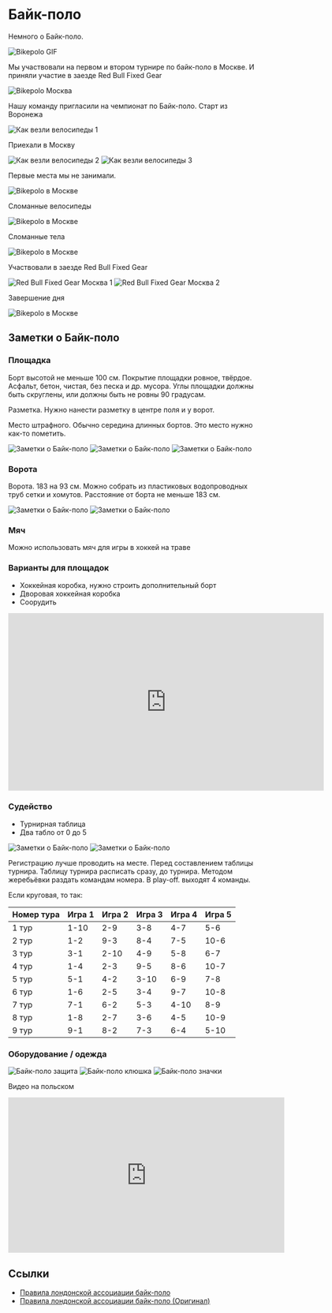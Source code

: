 # Байк-поло

Немного о Байк-поло.

![Bikepolo GIF](./bikepolo.gif)

Мы участвовали на первом и втором турнире по байк-поло в Москве. И приняли участие в заезде Red Bull Fixed Gear

![Bikepolo Москва](./bike-polo-msk-2.jpg)

Нашу команду пригласили на чемпионат по Байк-поло. Старт из Воронежа

![Как везли велосипеды 1](./bikepolo-auto-1.jpg)

Приехали в Москву

![Как везли велосипеды 2](./bikepolo-auto-2.jpg)
![Как везли велосипеды 3](./bikepolo-auto-3.jpg)

Первые места мы не занимали.

![Bikepolo в Москве](./bikepolo-insta-1.png)

Сломанные велосипеды

![Bikepolo в Москве](./bikepolo-insta-2.png)

Сломанные тела

![Bikepolo в Москве](./bikepolo-insta-3.png)

Участвовали в заезде Red Bull Fixed Gear

![Red Bull Fixed Gear Москва 1](./red-bull-fixed-gear-msk-1.png)
![Red Bull Fixed Gear Москва 2](./red-bull-fixed-gear-msk-2.png)

Завершение дня

![Bikepolo в Москве](./bikepolo-insta-4.png)

## Заметки о Байк-поло

### Площадка

Борт высотой не меньше 100 см. Покрытие площадки ровное, твёрдое. Асфальт, бетон, чистая, без песка и др. мусора.
Углы площадки должны быть скруглены, или должны быть не ровны 90 градусам.

Разметка. Нужно нанести разметку в центре поля и у ворот.

Место штрафного. Обычно середина длинных бортов. Это место нужно как-то пометить.


![Заметки о Байк-поло](./bikepolo-bort-1.jpg)
![Заметки о Байк-поло](./bikepolo-bort-2.jpg)
![Заметки о Байк-поло](./bikepolo-beton.jpg)

### Ворота

Ворота. 183 на 93 см. Можно собрать из пластиковых водопроводных труб сетки и хомутов. Расстояние от борта не меньше 183 см.

![Заметки о Байк-поло](./bikepolo-vorota-1.jpg)
![Заметки о Байк-поло](./bikepolo-vorota-2.jpg)

### Мяч

Можно использовать мяч для игры в хоккей на траве

### Варианты для площадок

* Хоккейная коробка, нужно строить дополнительный борт
* Дворовая хоккейная коробка
* Соорудить

<iframe src="https://player.vimeo.com/video/72505419?color=f01000" width="640" height="360" frameborder="0" allow="autoplay; fullscreen" allowfullscreen></iframe>

### Судейство

* Турнирная таблица
* Два табло от 0 до 5

![Заметки о Байк-поло](./bikepolo-grid.jpg)
![Заметки о Байк-поло](./bikepolo-table.jpg)

Регистрацию лучше проводить на месте. Перед составлением таблицы турнира. Таблицу турнира расписать сразу, до турнира. Методом жеребьёвки раздать командам номера. В play-off. выходят 4 команды.

Если круговая, то так:

| Номер тура | Игра 1 | Игра 2 | Игра 3 | Игра 4 | Игра 5 |
|------------|--------|--------|--------|--------|--------|
| 1 тур	| 1-10	| 2-9	| 3-8	| 4-7	| 5-6	|
| 2 тур	| 1-2	| 9-3	| 8-4	| 7-5	| 10-6	|
| 3 тур	| 3-1	| 2-10	| 4-9	| 5-8	| 6-7	|
| 4 тур	| 1-4	| 2-3	| 9-5	| 8-6	| 10-7	|
| 5 тур	| 5-1	| 4-2	| 3-10	| 6-9	| 7-8	|
| 6 тур	| 1-6	| 2-5	| 3-4	| 9-7	| 10-8	|
| 7 тур	| 7-1	| 6-2	| 5-3	| 4-10	| 8-9	|
| 8 тур	| 1-8	| 2-7	| 3-6	| 4-5	| 10-9	|
| 9 тур	| 9-1	| 8-2	| 7-3	| 6-4	| 5-10	|

### Оборудование / одежда

![Байк-поло защита](./bikepolo-zaschita.jpg)
![Байк-поло клюшка](./bikepolo-klushka.jpg)
![Байк-поло значки](./bikepolo-znachki.jpg)

Видео на польском

<iframe width="560" height="315" src="https://www.youtube.com/embed/IjA9lK7aVMc" frameborder="0" allow="accelerometer; autoplay; encrypted-media; gyroscope; picture-in-picture" allowfullscreen></iframe>

## Ссылки

* [Правила лондонской ассоциации байк-поло](http://www.velo-kursk.ru/forum/viewtopic.php?f=53&t=3989)
* [Правила лондонской ассоциации байк-поло (Оригинал)](http://www.lhbpa.org/resources/LHBPA_Bike_Polo_Rules.pdf)
